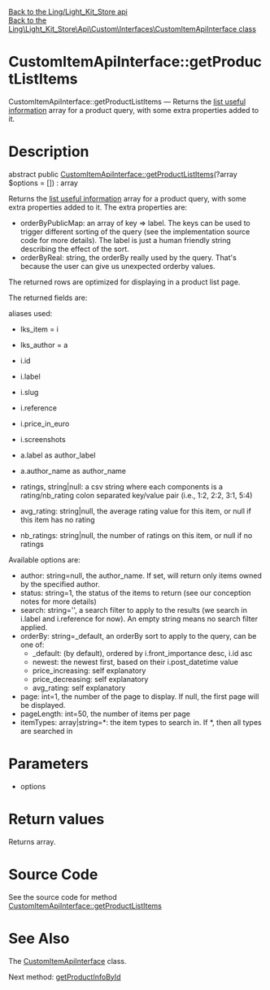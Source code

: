 [Back to the Ling/Light_Kit_Store api](https://github.com/lingtalfi/Light_Kit_Store/blob/master/doc/api/Ling/Light_Kit_Store.md)<br>
[Back to the Ling\Light_Kit_Store\Api\Custom\Interfaces\CustomItemApiInterface class](https://github.com/lingtalfi/Light_Kit_Store/blob/master/doc/api/Ling/Light_Kit_Store/Api/Custom/Interfaces/CustomItemApiInterface.md)


CustomItemApiInterface::getProductListItems
================



CustomItemApiInterface::getProductListItems — Returns the [list useful information](https://github.com/lingtalfi/SqlFiddler/blob/master/doc/pages/conception-notes.md#the-list-useful-information) array for a product query, with some extra properties added to it.




Description
================


abstract public [CustomItemApiInterface::getProductListItems](https://github.com/lingtalfi/Light_Kit_Store/blob/master/doc/api/Ling/Light_Kit_Store/Api/Custom/Interfaces/CustomItemApiInterface/getProductListItems.md)(?array $options = []) : array




Returns the [list useful information](https://github.com/lingtalfi/SqlFiddler/blob/master/doc/pages/conception-notes.md#the-list-useful-information) array for a product query, with some extra properties added to it.
The extra properties are:
- orderByPublicMap: an array of key => label. The keys can be used to trigger different sorting of the query (see the implementation source code for more details).
     The label is just a human friendly string describing the effect of the sort.
- orderByReal: string, the orderBy really used by the query. That's because the user can give us unexpected orderby values.



The returned rows are optimized for displaying in a product list page.

The returned fields are:

aliases used:
 - lks_item = i
 - lks_author = a


- i.id
- i.label
- i.slug
- i.reference
- i.price_in_euro
- i.screenshots

- a.label as author_label
- a.author_name as author_name
- ratings, string|null: a csv string where each components is a rating/nb_rating colon separated key/value pair (i.e., 1:2, 2:2, 3:1, 5:4)
- avg_rating: string|null, the average rating value for this item, or null if this item has no rating
- nb_ratings: string|null, the number of ratings on this item, or null if no ratings



Available options are:


- author: string=null, the author_name. If set, will return only items owned by the specified author.
- status: string=1, the status of the items to return (see our conception notes for more details)
- search: string='', a search filter to apply to the results (we search in i.label and i.reference for now).
         An empty string means no search filter applied.
- orderBy: string=_default, an orderBy sort to apply to the query, can be one of:
     - _default: (by default), ordered by i.front_importance desc, i.id asc
     - newest: the newest first, based on their i.post_datetime value
     - price_increasing: self explanatory
     - price_decreasing: self explanatory
     - avg_rating: self explanatory
- page: int=1, the number of the page to display. If null, the first page will be displayed.
- pageLength: int=50, the number of items per page
- itemTypes: array|string=*: the item types to search in. If *, then all types are searched in




Parameters
================


- options

    


Return values
================

Returns array.








Source Code
===========
See the source code for method [CustomItemApiInterface::getProductListItems](https://github.com/lingtalfi/Light_Kit_Store/blob/master/Api/Custom/Interfaces/CustomItemApiInterface.php#L73-L73)


See Also
================

The [CustomItemApiInterface](https://github.com/lingtalfi/Light_Kit_Store/blob/master/doc/api/Ling/Light_Kit_Store/Api/Custom/Interfaces/CustomItemApiInterface.md) class.

Next method: [getProductInfoById](https://github.com/lingtalfi/Light_Kit_Store/blob/master/doc/api/Ling/Light_Kit_Store/Api/Custom/Interfaces/CustomItemApiInterface/getProductInfoById.md)<br>

